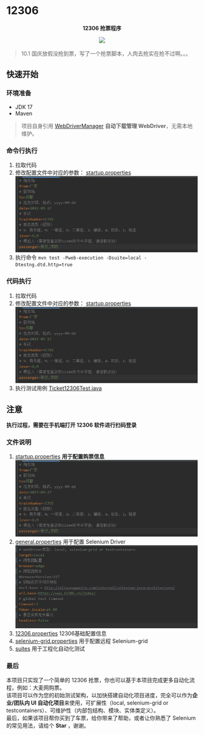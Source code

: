 # 12306

<p align="center">
	<strong>12306 抢票程序</strong>
</p>

<p align="center">
    <a>
        <img src="https://img.shields.io/badge/JDK-17+-green.svg" >
    </a>
</p>

> 10.1 国庆放假没抢到票，写了一个抢票脚本，人肉去抢实在抢不过啊。。。

## 快速开始

### 环境准备

* JDK 17
* Maven

> 项目自身引用 [WebDriverManager](https://github.com/bonigarcia/webdrivermanager) **自动下载管理 WebDriver**，无需本地维护。

### 命令行执行
1. 拉取代码
2. 修改配置文件中对应的参数：
   [startup.properties](src%2Fmain%2Fresources%2Fdata%2F12306%2Fstartup.properties)
   ![img.png](img/startup.png)
3. 执行命令 `mvn test -Pweb-execution -Dsuite=local -Dtestng.dtd.http=true`

### 代码执行

1. 拉取代码
2. 修改配置文件中对应的参数：
   [startup.properties](src%2Fmain%2Fresources%2Fdata%2F12306%2Fstartup.properties)
   ![img.png](img/startup.png)
3. 执行测试用例
   [Ticket12306Test.java](src%2Ftest%2Fjava%2Fcom%2Fzach%2Ftest%2FTicket12306Test.java)



## 注意

**执行过程，需要在手机端打开 12306 软件进行扫码登录**

### 文件说明

1. [startup.properties](src%2Fmain%2Fresources%2Fdata%2F12306%2Fstartup.properties) **用于配置购票信息**
   ![img.png](img/startup.png)
2. [general.properties](src%2Ftest%2Fresources%2Fgeneral.properties) 用于配置 Selenium Driver
   ![img.png](img/drver-config.png)
3. [12306.properties](src%2Fmain%2Fresources%2Fdata%2F12306%2F12306.properties) 12306基础配置信息
4. [selenium-grid.properties](src%2Ftest%2Fresources%2Fselenium-grid.properties) 用于配置远程 Selenium-grid
5. [suites](src%2Ftest%2Fresources%2Fsuites) 用于工程化自动化测试

### 最后
本项目只实现了一个简单的 12306 抢票，你也可以基于本项目完成更多自动化流程，例如：大麦网购票。
<br/>该项目可以作为您的初始测试架构，以加快搭建自动化项目进度，完全可以作为**企业/团队内 UI 自动化项目**来使用，可扩展性（local, selenium-grid or testcontainers）、可维护性（内部包结构、模块、实体类定义）。
<br/>最后，如果该项目帮你买到了车票，给你带来了帮助，或者让你熟悉了 Selenium 的常见用法，请给个 **Star** ，谢谢。



